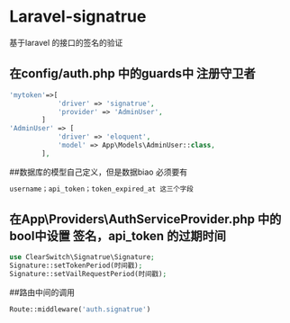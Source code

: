 # Laravel-signatrue
基于laravel 的接口的签名的验证

## 在config/auth.php 中的guards中 注册守卫者
```php
'mytoken'=>[
            'driver' => 'signatrue',
            'provider' => 'AdminUser',
        ]
'AdminUser' => [
            'driver' => 'eloquent',
            'model' => App\Models\AdminUser::class,
        ],
```
##数据库的模型自己定义，但是数据biao 必须要有
```php
username；api_token；token_expired_at 这三个字段
```
## 在App\Providers\AuthServiceProvider.php 中的bool中设置 签名，api_token 的过期时间
```php
use ClearSwitch\Signatrue\Signature;
Signature::setTokenPeriod(时间戳);
Signature::setVailRequestPeriod(时间戳);
```
##路由中间的调用
```php
Route::middleware('auth.signatrue')
```
